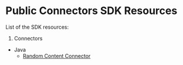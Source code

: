 # Public Connectors SDK Resources

List of the SDK resources:

1. Connectors
  - Java
    * [Random Content Connector](plugins/java-connectors/README.md)
